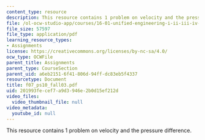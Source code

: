 ```yaml
---
content_type: resource
description: This resource contains 1 problem on velocity and the pressure difference.
file: /ol-ocw-studio-app/courses/16-01-unified-engineering-i-ii-iii-iv-fall-2005-spring-2006/201993fecef7a9d3946e2b0d15ef212d_f07_ps10_fall03.pdf
file_size: 57597
file_type: application/pdf
learning_resource_types:
- Assignments
license: https://creativecommons.org/licenses/by-nc-sa/4.0/
ocw_type: OCWFile
parent_title: Assignments
parent_type: CourseSection
parent_uid: a6eb2151-6f41-806d-94ff-dc83eb5f4337
resourcetype: Document
title: f07_ps10_fall03.pdf
uid: 201993fe-cef7-a9d3-946e-2b0d15ef212d
video_files:
  video_thumbnail_file: null
video_metadata:
  youtube_id: null
---
```

This resource contains 1 problem on velocity and the pressure difference.